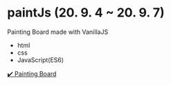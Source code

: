 # paintJs (20. 9. 4 ~ 20. 9. 7)
Painting Board made with VanillaJS

- html 
- css
- JavaScript(ES6) 

[✔️ Painting Board](https://ichbinmin2.github.io/paintJs/)
